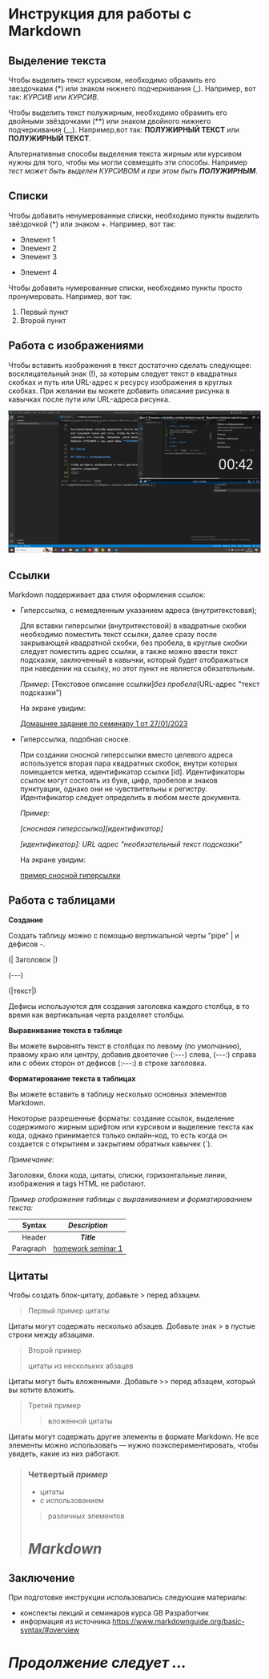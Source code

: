 # Инструкция для работы с Markdown

## Выделение текста

Чтобы выделить текст курсивом, необходимо обрамить его звездочками (*) или знаком нижнего подчеркивания (_).
 Например, вот так: *КУРСИВ* или _КУРСИВ_.

Чтобы выделить текст полужирным, необходимо обрамить его двойными звёздочками (**) или знаком двойного нижнего подчеркивания (__).
Например,вот так: **ПОЛУЖИРНЫЙ ТЕКСТ** или __ПОЛУЖИРНЫЙ ТЕКCТ__.

Альтернативные способы выделения текста жирным или курсивом нужны для того, чтобы мы могли совмещать эти способы. Например _тест может быть выделен КУРСИВОМ и при этом быть **ПОЛУЖИРНЫМ**_.

## Списки

Чтобы добавить ненумерованные списки, необходимо пункты выделить звёздочкой (*) или знаком +. Например, вот так:
* Элемент 1
* Элемент 2
* Элемент 3
+ Элемент 4

Чтобы добавить нумерованные списки, необходимо пункты просто пронумеровать. Например, вот так:
1. Первый пункт
2. Второй пункт


## Работа с изображениями

Чтобы вставить изображения в текст достаточно сделать следующее:
восклицательный знак (!), за которым следует текст в квадратных скобках и путь или URL-адрес к ресурсу изображения в круглых скобках. При желании вы можете добавить описание рисунка в кавычках после пути или URL-адреса рисунка.

![Пример вставки изображения](2023-01-29_14-13-39.png "скриншот")

## Ссылки

Markdown поддерживает два стиля оформления ссылок:

+ Гиперссылка, с немедленным указанием адреса (внутритекстовая);


  Для вставки гиперсылки (внутритекстовой) в квадратные скобки необходимо поместить текст ссылки, далее сразу после закрывающей квадратной скобки, без пробела, в круглые скобки следует поместить адрес ссылки, а также можно ввести текст подсказки, заключенный в кавычки, который будет отображаться при наведении на ссылку, но этот пункт не является обязательным.

  _Пример:_ [Текстовое описание ссылки]*без пробела*(URL-адрес "текст подсказки")

 
  На экране увидим:
 
  [Домашнее задание по семинару 1 от 27/01/2023](https://gb.ru/lessons/300003/homework/ "нажмите на ссылку для перехода на сайт GB")

+ Гиперссылка, подобная сноске.

  При создании сносной гиперссылки вместо целевого адреса используется вторая пара квадратных скобок, внутри которых помещается метка, идентификатор ссылки [id]. Идентификаторы ссылок могут состоять из букв, цифр, пробелов и знаков пунктуации, однако они не чувствительны к регистру. Идентификатор следует определить в любом месте документа.

  _Пример:_

  _[сноснаая гиперссылка][идентификатор]_

  _[идентификатор]: URL адрес "необязательный текст подсказки"_

  На экране увидим:

  [пример сносной гиперсылки][a, p]

[a, p]: https://gb.ru/lessons/300003/homework/ "для перехода нажмите на ссылку"


## Работа с таблицами

**Создание**

Создать таблицу можно с помощью вертикальной черты "pipe" | и дефисов -.

(| Заголовок |)

(---)

(|текст|)

Дефисы используются для создания заголовка каждого столбца, в то время как вертикальная черта разделяет столбцы. 

__Выравнивание текста в таблице__

Вы можете выровнять текст в столбцах по левому (по умолчанию), правому краю или центру, добавив двоеточие (:---) слева, (---:) справа или с обеих сторон от дефисов (:---:) в строке заголовка.

__Форматирование текста в таблицах__

Вы можете вставить в таблицу несколько основных элементов Markdown.

Некоторые разрешенные форматы: создание ссылок, выделение содержимого жирным шрифтом или курсивом и выделение текста как кода, однако принимается только онлайн-код, то есть когда он создается с открытием и закрытием обратных кавычек (`).

_Примечание_: 

Заголовки, блоки кода, цитаты, списки, горизонтальные линии, изображения и tags HTML не работают.

_Пример отображения таблицы с выравниванием и форматированием текста:_

|Syntax | _Description_ |
|-------:| :----: |
|Header  |**_Title_** |
|Paragraph| [homework seminar 1](https://gb.ru/lessons/300003/homework/ "нажмите на ссылку для перехода на сайт GB") |

## Цитаты

Чтобы создать блок-цитату, добавьте > перед абзацем.

> Первый пример цитаты

Цитаты могут содержать несколько абзацев. Добавьте знак > в пустые строки между абзацами.

> Второй пример
>
> цитаты из нескольких абзацев

Цитаты могут быть вложенными. Добавьте >> перед абзацем, который вы хотите вложить.

> Третий пример
>
>>вложенной цитаты

Цитаты могут содержать другие элементы в формате Markdown. Не все элементы можно использовать — нужно поэкспериментировать, чтобы увидеть, какие из них работают.

> ### Четвертый _пример_
>- цитаты
>- с использованием
>>различных элементов
># *Markdown*


## Заключение

При подготовке инструкции использовались следуюшие материалы:
- конспекты лекций и семинаров курса GB Разработчик
- информация из источника https://www.markdownguide.org/basic-syntax/#overview

# *Продолжение следует ...*